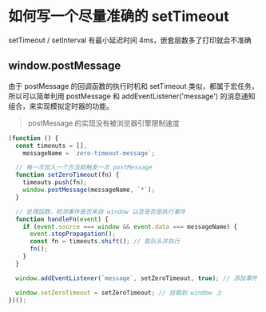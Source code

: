 # 如何写一个尽量准确的 setTimeout

setTimeout / setInterval 有最小延迟时间 4ms，嵌套层数多了打印就会不准确

## window.postMessage

由于 postMessage 的回调函数的执行时机和 setTimeout 类似，都属于宏任务，所以可以简单利用 postMessage 和 addEventListener('message') 的消息通知组合，来实现模拟定时器的功能。

> postMessage 的实现没有被浏览器引擎限制速度

```js
(function () {
  const timeouts = [],
    messageName = `zero-timeout-message`;

  // 每一次加入一个方法就触发一次 postMessage
  function setZeroTimeout(fn) {
    timeouts.push(fn);
    window.postMessage(messageName, `*`);
  }

  // 处理函数，检测事件是否来自 window 以及是否是执行事件
  function handleFn(event) {
    if (event.source === window && event.data === messageName) {
      event.stopPropagation();
      const fn = timeouts.shift(); // 取队头并执行
      fn();
    }
  }

  window.addEventListener(`message`, setZeroTimeout, true); // 添加事件

  window.setZeroTimeout = setZeroTimeout; // 挂载到 window 上
})();
```
